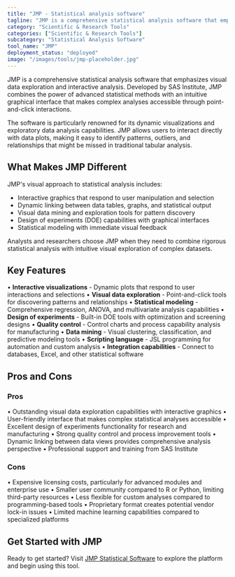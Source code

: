 ```yaml
---
title: "JMP - Statistical analysis software"
tagline: "JMP is a comprehensive statistical analysis software that emphasizes visual data exploration and interactive analysis..."
category: "Scientific & Research Tools"
categories: ["Scientific & Research Tools"]
subcategory: "Statistical Analysis Software"
tool_name: "JMP"
deployment_status: "deployed"
image: "/images/tools/jmp-placeholder.jpg"
---
```


JMP is a comprehensive statistical analysis software that emphasizes visual data exploration and interactive analysis. Developed by SAS Institute, JMP combines the power of advanced statistical methods with an intuitive graphical interface that makes complex analyses accessible through point-and-click interactions.

The software is particularly renowned for its dynamic visualizations and exploratory data analysis capabilities. JMP allows users to interact directly with data plots, making it easy to identify patterns, outliers, and relationships that might be missed in traditional tabular analysis.

## What Makes JMP Different

JMP's visual approach to statistical analysis includes:
- Interactive graphics that respond to user manipulation and selection
- Dynamic linking between data tables, graphs, and statistical output
- Visual data mining and exploration tools for pattern discovery
- Design of experiments (DOE) capabilities with graphical interfaces
- Statistical modeling with immediate visual feedback

Analysts and researchers choose JMP when they need to combine rigorous statistical analysis with intuitive visual exploration of complex datasets.

## Key Features

• **Interactive visualizations** - Dynamic plots that respond to user interactions and selections
• **Visual data exploration** - Point-and-click tools for discovering patterns and relationships
• **Statistical modeling** - Comprehensive regression, ANOVA, and multivariate analysis capabilities
• **Design of experiments** - Built-in DOE tools with optimization and screening designs
• **Quality control** - Control charts and process capability analysis for manufacturing
• **Data mining** - Visual clustering, classification, and predictive modeling tools
• **Scripting language** - JSL programming for automation and custom analysis
• **Integration capabilities** - Connect to databases, Excel, and other statistical software

## Pros and Cons

### Pros
• Outstanding visual data exploration capabilities with interactive graphics
• User-friendly interface that makes complex statistical analyses accessible
• Excellent design of experiments functionality for research and manufacturing
• Strong quality control and process improvement tools
• Dynamic linking between data views provides comprehensive analysis perspective
• Professional support and training from SAS Institute

### Cons
• Expensive licensing costs, particularly for advanced modules and enterprise use
• Smaller user community compared to R or Python, limiting third-party resources
• Less flexible for custom analyses compared to programming-based tools
• Proprietary format creates potential vendor lock-in issues
• Limited machine learning capabilities compared to specialized platforms

## Get Started with JMP

Ready to get started? Visit [JMP Statistical Software](https://www.jmp.com/) to explore the platform and begin using this tool.